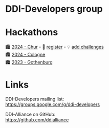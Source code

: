 # DDI-Developers group

# Hackathons
🏙️ [2024 - Chur](https://github.com/orgs/ddi-developers/projects/3) - 📝 [register](https://forms.gle/UhQagyg7KAUqL1H96) - 💡 [add challenges](https://github.com/ddi-developers/.github/issues)  
🏙️ [2024 - Cologne](https://github.com/orgs/ddi-developers/projects/1)  
🏙️ [2023 - Gothenburg](https://github.com/ddi-hackathon-2023)


# Links

DDI-Developers mailing list:  
https://groups.google.com/g/ddi-developers

DDI-Alliance on GitHub:  
https://github.com/ddialliance
